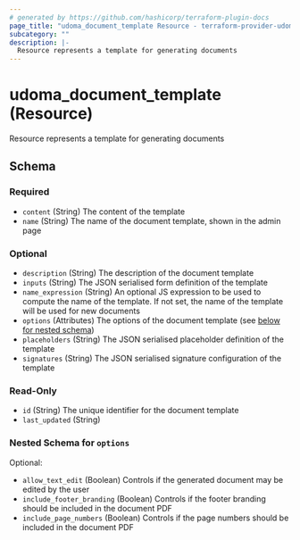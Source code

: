 ```yaml
---
# generated by https://github.com/hashicorp/terraform-plugin-docs
page_title: "udoma_document_template Resource - terraform-provider-udoma"
subcategory: ""
description: |-
  Resource represents a template for generating documents
---
```


# udoma_document_template (Resource)

Resource represents a template for generating documents



<!-- schema generated by tfplugindocs -->
## Schema

### Required

- `content` (String) The content of the template
- `name` (String) The name of the document template, shown in the admin page

### Optional

- `description` (String) The description of the document template
- `inputs` (String) The JSON serialised form definition of the template
- `name_expression` (String) An optional JS expression to be used to compute the name of 
				the template. If not set, the name of the template will be used for new documents
- `options` (Attributes) The options of the document template (see [below for nested schema](#nestedatt--options))
- `placeholders` (String) The JSON serialised placeholder definition of the template
- `signatures` (String) The JSON serialised signature configuration of the template

### Read-Only

- `id` (String) The unique identifier for the document template
- `last_updated` (String)

<a id="nestedatt--options"></a>
### Nested Schema for `options`

Optional:

- `allow_text_edit` (Boolean) Controls if the generated document may be edited by the user
- `include_footer_branding` (Boolean) Controls if the footer branding should be included in the document PDF
- `include_page_numbers` (Boolean) Controls if the page numbers should be included in the document PDF

